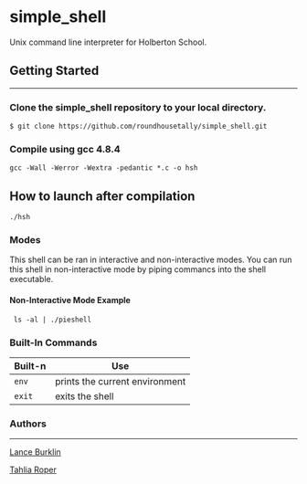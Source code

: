# simple_shell
Unix command line interpreter for Holberton School.
<br>
## Getting Started
-------
### Clone the simple_shell repository to your local directory.
````
$ git clone https://github.com/roundhousetally/simple_shell.git
````
### Compile using gcc 4.8.4

`gcc -Wall -Werror -Wextra -pedantic *.c -o hsh`

## How to launch after compilation

`./hsh`

### Modes

This shell can be ran in interactive and non-interactive modes.
You can run this shell in non-interactive mode by piping commancs into the shell
executable.

#### Non-Interactive Mode Example

````
 ls -al | ./pieshell
````
### Built-In Commands

| Built-n | Use |
|--|--|
|`env`| prints the current environment |
|`exit`| exits the shell|

### Authors
----
[Lance Burklin](https://github.com/lancewburklin)

[Tahlia Roper](https://github.com/roundhousetally/)
